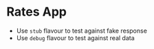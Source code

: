 # Rates App

- Use `stub` flavour to test against fake response 
- Use `debug` flavour to test against real data
